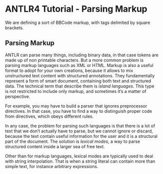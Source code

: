 # ANTLR4 Tutorial - Parsing Markup

We are defining a sort of BBCode markup, with tags delimited by square brackets.

## Parsing Markup

ANTLR can parse many things, including binary data, in that case tokens are made up of non printable characters.
But a more common problem is parsing markup languages such as XML or HTML.
Markup is also a useful format to adopt for your own creations, because it allows to mix unstructured text content with structured annotations.
They fundamentally represent a form of smart document, containing both text and structured data.
The technical term that describe them is _island languages_.
This type is not restricted to include only markup, and sometimes it’s a matter of perspective.

For example, you may have to build a parser that ignores preprocessor directives.
In that case, you have to find a way to distinguish proper code from directives, which obeys different rules.

In any case, the problem for parsing such languages is that there is a lot of text that we don’t actually have to parse, but we cannot ignore or discard, because the text contain useful information for the user and it is a structural part of the document.
The solution is _lexical modes_, a way to parse structured content inside a larger sea of free text.

Other than for markup languages, lexical modes are typically used to deal with string interpolation. That is when a string literal can contain more than simple text, for instance arbitrary expressions.
